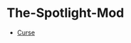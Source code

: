 The-Spotlight-Mod
=================

* [Curse](https://minecraft.curseforge.com/projects/the-spotlight-mod/)

